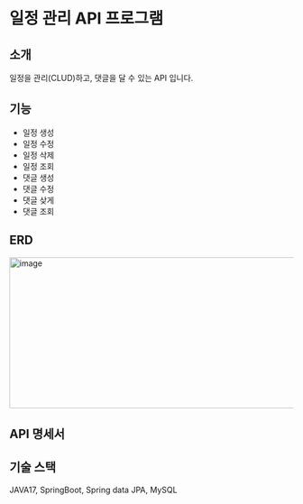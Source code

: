 # 일정 관리 API 프로그램

## 소개
일정을 관리(CLUD)하고, 댓글을 달 수 있는 API 입니다.

## 기능
- 일정 생성
- 일정 수정
- 일정 삭제
- 일정 조회
- 댓글 생성
- 댓글 수정
- 댓글 샂게
- 댓글 조회

## ERD
<img width="913" height="268" alt="image" src="https://github.com/user-attachments/assets/c2ba3b45-1596-4555-8fa8-f088e2b7da0f" />

## API 명세서


## 기술 스택
JAVA17, SpringBoot, Spring data JPA, MySQL


